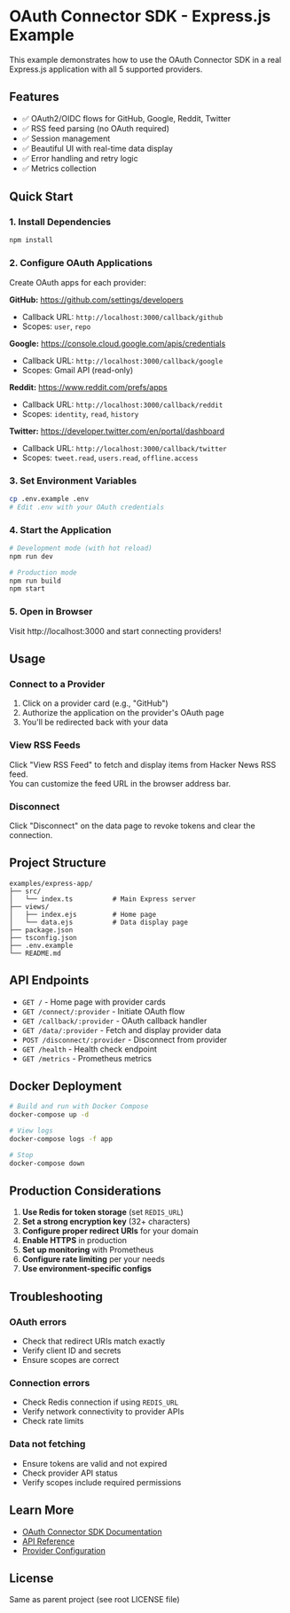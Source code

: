 # OAuth Connector SDK - Express.js Example

This example demonstrates how to use the OAuth Connector SDK in a real Express.js application with all 5 supported providers.

## Features

- ✅ OAuth2/OIDC flows for GitHub, Google, Reddit, Twitter
- ✅ RSS feed parsing (no OAuth required)
- ✅ Session management
- ✅ Beautiful UI with real-time data display
- ✅ Error handling and retry logic
- ✅ Metrics collection

## Quick Start

### 1. Install Dependencies

```bash
npm install
```

### 2. Configure OAuth Applications

Create OAuth apps for each provider:

**GitHub:** https://github.com/settings/developers
- Callback URL: `http://localhost:3000/callback/github`
- Scopes: `user`, `repo`

**Google:** https://console.cloud.google.com/apis/credentials
- Callback URL: `http://localhost:3000/callback/google`
- Scopes: Gmail API (read-only)

**Reddit:** https://www.reddit.com/prefs/apps
- Callback URL: `http://localhost:3000/callback/reddit`
- Scopes: `identity`, `read`, `history`

**Twitter:** https://developer.twitter.com/en/portal/dashboard
- Callback URL: `http://localhost:3000/callback/twitter`
- Scopes: `tweet.read`, `users.read`, `offline.access`

### 3. Set Environment Variables

```bash
cp .env.example .env
# Edit .env with your OAuth credentials
```

### 4. Start the Application

```bash
# Development mode (with hot reload)
npm run dev

# Production mode
npm run build
npm start
```

### 5. Open in Browser

Visit http://localhost:3000 and start connecting providers!

## Usage

### Connect to a Provider

1. Click on a provider card (e.g., "GitHub")
2. Authorize the application on the provider's OAuth page
3. You'll be redirected back with your data

### View RSS Feeds

Click "View RSS Feed" to fetch and display items from Hacker News RSS feed.  
You can customize the feed URL in the browser address bar.

### Disconnect

Click "Disconnect" on the data page to revoke tokens and clear the connection.

## Project Structure

```
examples/express-app/
├── src/
│   └── index.ts          # Main Express server
├── views/
│   ├── index.ejs         # Home page
│   └── data.ejs          # Data display page
├── package.json
├── tsconfig.json
├── .env.example
└── README.md
```

## API Endpoints

- `GET /` - Home page with provider cards
- `GET /connect/:provider` - Initiate OAuth flow
- `GET /callback/:provider` - OAuth callback handler
- `GET /data/:provider` - Fetch and display provider data
- `POST /disconnect/:provider` - Disconnect from provider
- `GET /health` - Health check endpoint
- `GET /metrics` - Prometheus metrics

## Docker Deployment

```bash
# Build and run with Docker Compose
docker-compose up -d

# View logs
docker-compose logs -f app

# Stop
docker-compose down
```

## Production Considerations

1. **Use Redis for token storage** (set `REDIS_URL`)
2. **Set a strong encryption key** (32+ characters)
3. **Configure proper redirect URIs** for your domain
4. **Enable HTTPS** in production
5. **Set up monitoring** with Prometheus
6. **Configure rate limiting** per your needs
7. **Use environment-specific configs**

## Troubleshooting

### OAuth errors

- Check that redirect URIs match exactly
- Verify client ID and secrets
- Ensure scopes are correct

### Connection errors

- Check Redis connection if using `REDIS_URL`
- Verify network connectivity to provider APIs
- Check rate limits

### Data not fetching

- Ensure tokens are valid and not expired
- Check provider API status
- Verify scopes include required permissions

## Learn More

- [OAuth Connector SDK Documentation](../../README.md)
- [API Reference](../../docs/)
- [Provider Configuration](../../docs/configuration.md)

## License

Same as parent project (see root LICENSE file)

